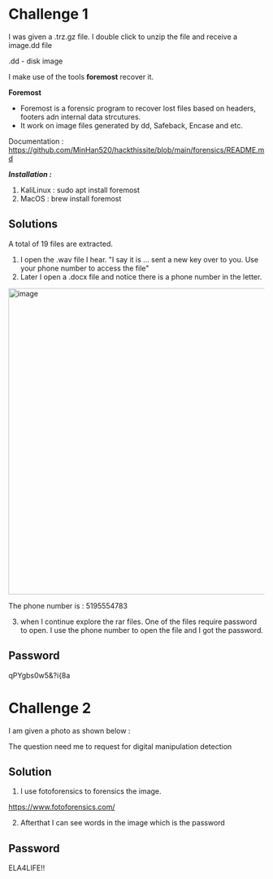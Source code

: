 # Challenge 1

I was given a .trz.gz file. 
I double click to unzip the file and receive a image.dd file

.dd - disk image

I make use of the tools <b>foremost</b> recover it. 

**Foremost**
- Foremost is a forensic program to recover lost files based on headers, footers adn internal data strcutures. 
- It work on image files generated by dd, Safeback, Encase and etc.

Documentation : https://github.com/MinHan520/hackthissite/blob/main/forensics/README.md

***Installation :***
1. KaliLinux : sudo apt install foremost
2. MacOS : brew install foremost

## Solutions
A total of 19 files are extracted. 
1. I open the .wav file I hear. 
"I say it is ... sent a new key over to you. Use your phone number to access the file"
2. Later I open a .docx file and notice there is a phone number in the letter.

<img width="603" alt="image" src="https://github.com/user-attachments/assets/2ebb7419-696e-4847-ac04-8c1352cff162" />

The phone number is : 5195554783

3. when I continue explore the rar files. One of the files require password to open. I use the phone number to open the file and I got the password. 

## Password
qPYgbs0w5&?i{8a


# Challenge 2
I am given a photo as shown below : 



The question need me to request for digital manipulation detection


## Solution
1. I use fotoforensics to forensics the image. 

https://www.fotoforensics.com/

2. Afterthat I can see words in the image which is the password 

## Password
ELA4LIFE!!
